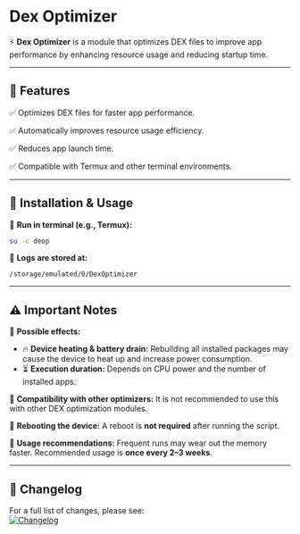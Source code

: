 # Dex Optimizer

⚡ **Dex Optimizer** is a module that optimizes DEX files to improve app performance by enhancing resource usage and reducing startup time.

---

## 📌 Features

✅ Optimizes DEX files for faster app performance.

✅ Automatically improves resource usage efficiency.

✅ Reduces app launch time.

✅ Compatible with Termux and other terminal environments.

---

## 🚀 Installation & Usage

📌 **Run in terminal (e.g., Termux):**
```bash
su -c deop
```

📌 **Logs are stored at:**
```
/storage/emulated/0/DexOptimizer
```

---

## ⚠️ Important Notes

📌 **Possible effects:**
- 🔥 **Device heating & battery drain:** Rebuilding all installed packages may cause the device to heat up and increase power consumption.
- ⏳ **Execution duration:** Depends on CPU power and the number of installed apps.

📌 **Compatibility with other optimizers:**
It is not recommended to use this with other DEX optimization modules.

📌 **Rebooting the device:**
A reboot is **not required** after running the script.

📌 **Usage recommendations:**
Frequent runs may wear out the memory faster. Recommended usage is **once every 2–3 weeks**.

---

## 📜 Changelog

For a full list of changes, please see:  
[![Changelog](https://img.shields.io/badge/📜-Changelog-blue)](changelog_en.md)

